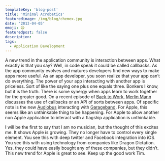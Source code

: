 ```yaml
---
templateKey: 'blog-post'
title: 'Minimal Acrobatics'
featuredimage: /img/blog/chemex.jpg
date: '2013-04-05'
emoji: 😃
featuredpost: false
description:
tags:
  - Application Development
---
```


A new trend in the application community is interaction between apps. What exactly is that you say? Well, in code speak it could be called callbacks. As the app community evolves and matures developers find new ways to make apps more useful. As an app developer, you soon realize that your app can’t do everything. The power of your app interacting with another app is priceless. Sort of like the saying one plus one equals three. Bonkers I know, but it is the truth. There is some synergy when apps learn to work together for the greater good. On a recent episode of [Back to Work](http://5by5.tv/b2w/113), [Merlin Mann](http://www.merlinmann.com/) discusses the use of callbacks or an API of sorts between apps. Of specific note is the new [Audiobus](http://audiob.us) interacting with [Garageband](http://www.apple.com/apps/garageband/). For Apple, this seems like an unthinkable thing to be happening. For Apple to allow another non Apple application to interact with a flagship application is unthinkable.

I will be the first to say that I am no musician, but the thought of this excites me. It shows Apple is growing. They no longer have to control every single element. You see this with deep twitter and Facebook integration into iOS. You see this with using technology from companies like Dragon Dictation. Yes, they could have easily bought any of these companies, but they didn’t. This new trend for Apple is great to see. Keep up the good work Tim.
